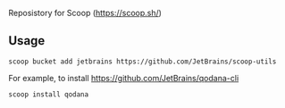 Reposistory for Scoop (https://scoop.sh/)

## Usage

```
scoop bucket add jetbrains https://github.com/JetBrains/scoop-utils
```

For example, to install https://github.com/JetBrains/qodana-cli

```
scoop install qodana
```
